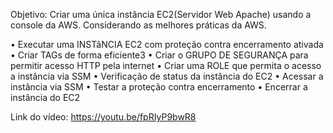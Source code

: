 Objetivo: Criar uma única instância EC2(Servidor Web Apache) usando a console da AWS. Considerando as melhores práticas da AWS.

•	Executar uma INSTâNCIA EC2 com proteção contra encerramento ativada
•   Criar TAGs de forma eficiente3
•	Criar o GRUPO DE SEGURANÇA para permitir acesso HTTP pela internet
•	Criar uma ROLE que permita o acesso a instância via SSM
•	Verificação de status da instância do EC2
•   Acessar a instância via SSM 
•	Testar a proteção contra encerramento
•	Encerrar a instância do EC2

Link do vídeo: https://youtu.be/fpRIyP9bwR8